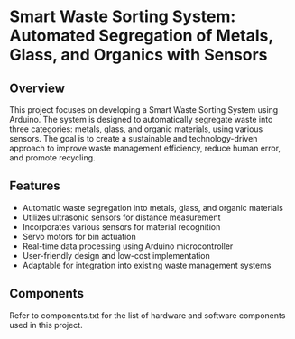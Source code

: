 # Smart Waste Sorting System: Automated Segregation of Metals, Glass, and Organics with Sensors

## Overview

This project focuses on developing a Smart Waste Sorting System using Arduino. The system is designed to automatically segregate waste into three categories: metals, glass, and organic materials, using various sensors. The goal is to create a sustainable and technology-driven approach to improve waste management efficiency, reduce human error, and promote recycling.

## Features

- Automatic waste segregation into metals, glass, and organic materials
- Utilizes ultrasonic sensors for distance measurement
- Incorporates various sensors for material recognition
- Servo motors for bin actuation
- Real-time data processing using Arduino microcontroller
- User-friendly design and low-cost implementation
- Adaptable for integration into existing waste management systems

## Components

Refer to components.txt for the list of hardware and software components used in this project.


